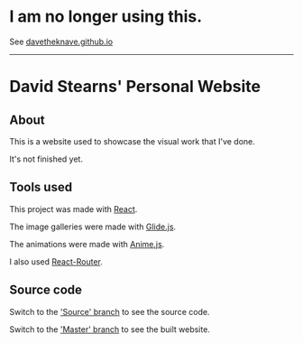# I am no longer using this.
See [davetheknave.github.io](https://github.com/davetheknave/davetheknave.github.io)

---------------------------

# David Stearns' Personal Website

## About

This is a website used to showcase the visual work that I've done.

It's not finished yet.

## Tools used

This project was made with [React](https://reactjs.org).

The image galleries were made with [Glide.js](https://glidejs.com).

The animations were made with [Anime.js](https://animejs.com).

I also used [React-Router](https://github.com/ReactTraining/react-router).

## Source code

Switch to the ['Source' branch](https://github.com/davetheknave/davetheknave.github.io-old/tree/source) to see the source code.

Switch to the ['Master' branch](https://github.com/davetheknave/davetheknave.github.io-old/tree/master) to see the built website.
